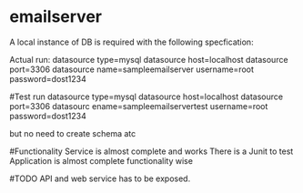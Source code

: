 # emailserver

A local instance of DB is required with the following specfication:

Actual run:
datasource type=mysql
datasource host=localhost
datasource port=3306
datasource name=sampleemailserver
username=root
password=dost1234

#Test run
datasource type=mysql
datasource host=localhost
datasource port=3306
datasourc ename=sampleemailservertest
username=root
password=dost1234

but no need to create schema atc

#Functionality
Service is almost complete and works
There is a Junit to test
Application is almost complete functionality wise

#TODO
API and web service has to be exposed.
